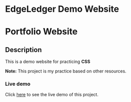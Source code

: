 # EdgeLedger Demo Website
# Portfolio Website

## Description

This is a demo website for practicing **CSS**

**Note:** This project is my practice based on other resources.  

### Live demo

Click [here](https://mahmood-kn.github.io/EdgeLedger-demo-website/ "EdgeLedger") to see the live demo of this project.
